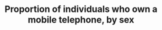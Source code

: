 ---
actual_indicator_available: Proportion of individuals who use an Internet-connected
  mobile telephone, by sex
actual_indicator_available_description: Proportion of individuals who use an Internet-connected
  mobile telephone, by sex, age 3 and over
comments_and_limitations: The 2011 and 2013 supplements directly asked whether individuals
  use a cellular phone or smartphone to access the Internet. The 2015 estimate represents
  those who 1) use a mobile phone, 2) use the Internet from any location, and 3) live
  in a household where someone accesses a mobile Internet service or data plan. Data
  from this source are not available prior to 2011. The next CPS Computer and Internet
  Use Supplement is scheduled for 2017-11.
computation_units: 'Proportion '
data_non_statistical: false
date_metadata_updated: '2017-10-01'
date_of_national_source_publication: 'October 2016 '
disaggregation_categories: 'Overall proportion available by age group, employment
  status, income, education, sex, race and Hispanic origin, disability status, metropolitan
  status, and whether school-aged child in household '
disaggregation_geography: Overall proportion available at national and state levels
goal_meta_link: http://unstats.un.org/sdgs/files/metadata-compilation/Metadata-Goal-5.pdf
graph_title: Percent of US females ages 3 and older who use an Internet-connected
  mobile telephone
graph_type: line
has_metadata: true
indicator: 5.b.1
indicator_definition: This indicator is defined as the 'proportion of individuals
  who own a mobile telephone, by sex'. An individual owns a mobile cellular phone
  if he/she has a mobile cellular phone device with at least one active SIM card for
  personal use. Mobile cellular phones supplied by employers that can be used for
  personal reasons (to make personal calls, access the Internet, etc.) are included.
  Individuals who have only active SIM card(s) and not a mobile phone device are excluded.
  Individuals who have a mobile phone for personal use that is not registered under
  his/her name are also included. An active SIM card is a SIM card that has been used
  in the last three months. A mobile (cellular) telephone refers to a portable telephone
  subscribing to a public mobile telephone service using cellular technology, which
  provides access to the PSTN. This includes analogue and digital cellular systems
  and technologies such as IMT-2000 (3G) and IMT-Advanced. Users of both postpaid
  subscriptions and prepaid accounts are included. Countries can collect data on this
  indicator through national household surveys.
indicator_name: Proportion of individuals who own a mobile telephone, by sex
indicator_sort_order: 05-0b-01
indicator_variable: own_mobile_phone_female
international_and_national_references: NA
layout: indicator
method_of_computation: This indicator is calculated by dividing the total number of
  in-scope individuals who own a mobile phone by the total number of in-scope individuals.
national_geographical_coverage: United States
periodicity: Biennial
permalink: /5-b-1/
published: true
rationale_interpretation: "Mobile phone networks have spread rapidly over the last\
  \ decade and the number of mobile-cellular subscriptions is quasi equal to the number\
  \ of the people living on earth. However, not every person uses, or owns a mobile-cellular\
  \ telephone. Mobile phone ownership, in particular, is important to track gender\
  \ equality since the mobile phone is a personal device that, if owned and not just\
  \ shared, provides women with a degree of independence and autonomy, including for\
  \ professional purposes. A number of studies have highlighted the link between mobile\
  \ phone ownership and empowerment, and productivity growth. \nExisting data on the\
  \ proportion of women owning a mobile phone suggest that less women than men own\
  \ a mobile phone. This indicator highlights the importance of mobile phone ownership\
  \ to track and to improve gender equality, and monitoring will help design targeted\
  \ policies to overcome the gender divide. The collection of this indicator was proposed\
  \ by the Task Group on Gender of the Partnership on Measuring ICT for Development."
reporting_status: complete
sdg_goal: 5
source_active_1: true
source_agency_staff_email_1: 'jamie.lewis-owen@census.gov '
source_agency_staff_name_1: 'Jamie Lewis '
source_agency_survey_dataset_1: 'U.S. Census Bureau, Current Population Survey Computer
  and Internet Use Supplements '
source_notes_1: null
source_organisation_1: 'U.S. Census Bureau, Current Population Survey Computer and
  Internet Use Supplements '
source_title_1: null
source_url_1: 'Web source: NTIA Digital Nation Data Explorer https://www.ntia.doc.gov/data/digital-nation-data-explorer '
target: Enhance the use of enabling technology, in particular information and communications
  technology, to promote the empowerment of women.
target_id: 5.b
time_period: 'The 2015 questionnaire asked about Internet and device use during the
  past 6 months. Earlier questionnaires did not specify a reference period. '
title: Proportion of individuals who own a mobile telephone, by sex
un_custodial_agency: ITU
un_designated_tier: '1'
us_method_of_computation: 'Data are derived from the Computer and Internet Use Supplement
  of the Current Population Survey (CPS). The Census Bureau and Bureau of Labor Statistics
  jointly sponsor the CPS, and the National Telecommunications and Information Administration
  sponsors the supplement. Data are collected by the Census Bureau. Individuals using
  a mobile telephone: Persons age 3 and over who use an Internet-connected mobile
  telephone. Metadata sources: http://www.census.gov/programs-surveys/cps/technical-documentation/complete.html'
variable_description: null
variable_notes: null
---
